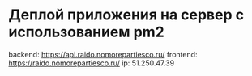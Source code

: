 # Деплой приложения на сервер с использованием pm2
backend: https://api.raido.nomorepartiesco.ru/
frontend: https://raido.nomorepartiesco.ru/
ip: 51.250.47.39
